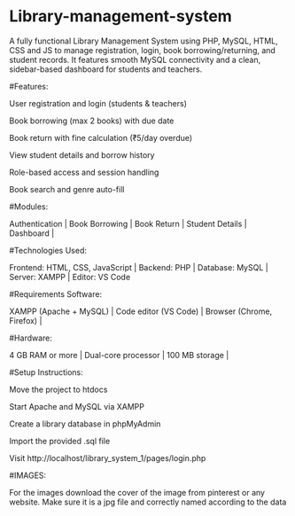 # Library-management-system
A fully functional Library Management System using PHP, MySQL, HTML, CSS and JS to manage registration, login, book borrowing/returning, and student records. It features smooth MySQL connectivity and a clean, sidebar-based dashboard for students and teachers.


#Features:



User registration and login (students & teachers)

Book borrowing (max 2 books) with due date

Book return with fine calculation (₹5/day overdue)

View student details and borrow history

Role-based access and session handling

Book search and genre auto-fill



#Modules:


Authentication |
Book Borrowing |
Book Return |
Student Details |
Dashboard |




#Technologies Used:


Frontend: HTML, CSS, JavaScript |
Backend: PHP |
Database: MySQL |
Server: XAMPP |
Editor: VS Code





#Requirements Software:

XAMPP (Apache + MySQL) |
Code editor (VS Code) |
Browser (Chrome, Firefox) |





#Hardware:


4 GB RAM or more |
Dual-core processor |
100 MB storage |





#Setup Instructions:


Move the project to htdocs

Start Apache and MySQL via XAMPP

Create a library database in phpMyAdmin

Import the provided .sql file

Visit http://localhost/library_system_1/pages/login.php




#IMAGES:

For the images download the cover of the image from pinterest or any website. Make sure it is a jpg file and correctly named according to the data 


